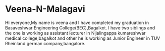 # Veena-N-Malagavi

Hi everyone,My name is veena and I have completed my graduation in Basaveshwar Engineering College(BEC),Bagalkot.
I have two siblings and the one is working as assistant lecturer in Nijalingappa kumareshwar medical college,bagalkot and other he is working as Junior Engineer in TUV Rheinland german company,bangalore.
